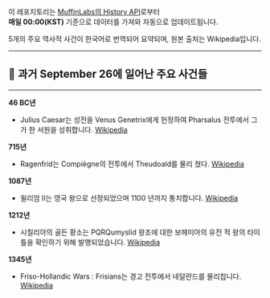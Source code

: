 

이 레포지토리는 [MuffinLabs의 History API](https://history.muffinlabs.com/date)로부터  
**매일 00:00(KST)** 기준으로 데이터를 가져와 자동으로 업데이트됩니다.

5개의 주요 역사적 사건이 한국어로 번역되어 요약되며, 원본 출처는 Wikipedia입니다.

---

## 📅 과거 **September 26**에 일어난 주요 사건들

---
**46 BC년**
- Julius Caesar는 성전을 Venus Genetrix에게 헌정하여 Pharsalus 전투에서 그가 한 서원을 성취합니다.  [Wikipedia](https://wikipedia.org/wiki/Julius_Caesar)

**715년**
- Ragenfrid는 Compiègne의 전투에서 Theudoald를 물리 쳤다.  [Wikipedia](https://wikipedia.org/wiki/Battle_of_Compi%C3%A8gne)

**1087년**
- 윌리엄 II는 영국 왕으로 선정되었으며 1100 년까지 통치합니다.  [Wikipedia](https://wikipedia.org/wiki/William_II_of_England)

**1212년**
- 시칠리아의 골든 황소는 PQRQumyslid 왕조에 대한 보헤미아의 유전 적 왕의 타이틀을 확인하기 위해 발행되었습니다.  [Wikipedia](https://wikipedia.org/wiki/Golden_Bull_of_Sicily)

**1345년**
- Friso-Hollandic Wars : Frisians는 경고 전투에서 네덜란드를 물리칩니다.  [Wikipedia](https://wikipedia.org/wiki/Battle_of_Warns)
